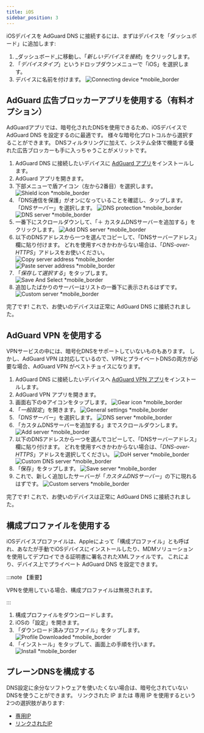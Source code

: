 ```yaml
---
title: iOS
sidebar_position: 3
---
```


iOSデバイスを AdGuard DNS に接続するには、まずはデバイスを「ダッシュボード」に追加します:

1. _ダッシュボード_に移動し、「_新しいデバイスを接続_」をクリックします。
2. 「_デバイスタイプ_」というドロップダウンメニューで「iOS」を選択します。
3. デバイスに名前を付けます。
    ![Connecting device \*mobile_border](https://cdn.adtidy.org/content/kb/dns/private/new_dns/connect/ios_ab/choose_ios.png)

## AdGuard 広告ブロッカーアプリを使用する（有料オプション）

AdGuardアプリでは、暗号化されたDNSを使用できるため、iOSデバイスで AdGuard DNS を設定するのに最適です。 様々な暗号化プロトコルから選択することができます。 DNSフィルタリングに加えて、システム全体で機能する優れた広告ブロッカーも手に入っちゃうことがメリットです。

1. AdGuard DNS に接続したいデバイスに [AdGuard アプリ](https://adguard.com/adguard-ios/overview.html)をインストールします。
2. AdGuard アプリを開きます。
3. 下部メニューで盾アイコン（左から2番目）を選択します。
    ![Shield icon \*mobile_border](https://cdn.adtidy.org/content/kb/dns/private/new_dns/connect/ios_ab/ios_step3.jpg)
4. 「DNS通信を保護」がオンになっていることを確認し、タップします。 「_DNSサーバー_」を選択します。
    ![DNS protection \*mobile_border](https://cdn.adtidy.org/content/kb/dns/private/new_dns/connect/ios_ab/ios_step4.jpg)
    ![DNS server \*mobile_border](https://cdn.adtidy.org/content/kb/dns/private/new_dns/connect/ios_ab/ios_step4_2.jpg)
5. 一番下にスクロールダウンして、「＋ カスタムDNSサーバーを追加する」をクリックします。
    ![Add DNS server \*mobile_border](https://cdn.adtidy.org/content/kb/dns/private/new_dns/connect/ios_ab/ios_step5.jpg)
6. 以下のDNSアドレスから一つを選んでコピーして、「DNSサーバーアドレス」欄に貼り付けます。 どれを使用すべきかわからない場合は、「_DNS-over-HTTPS_」アドレスをお使いください。
    ![Copy server address \*mobile_border](https://cdn.adtidy.org/content/kb/dns/private/new_dns/connect/ios_ab/ios_step6_1.png)
    ![Paste server address \*mobile_border](https://cdn.adtidy.org/content/kb/dns/private/new_dns/connect/ios_ab/ios_step6_2.jpg)
7. 「_保存して選択する_」をタップします。
    ![Save And Select \*mobile_border](https://cdn.adtidy.org/content/kb/dns/private/new_dns/connect/ios_ab/ios_step7.jpg)
8. 追加したばかりのサーバーはリストの一番下に表示されるはずです。
    ![Custom server \*mobile_border](https://cdn.adtidy.org/content/kb/dns/private/new_dns/connect/ios_ab/ios_step8.jpg)

完了です! これで、お使いのデバイスは正常に AdGuard DNS に接続されました。

## AdGuard VPN を使用する

VPNサービスの中には、暗号化DNSをサポートしていないものもあります。 しかし、AdGuard VPN は対応しているので、VPNとプライベートDNSの両方が必要な場合、AdGuard VPN がベストチョイスになります。

1. AdGuard DNS に接続したいデバイスへ [AdGuard VPN アプリ](https://adguard-vpn.com/ios/overview.html)をインストールします。
2. AdGuard VPN アプリを開きます。
3. 画面右下の⚙️アイコンをタップします。
    ![Gear icon \*mobile_border](https://cdn.adtidy.org/content/kb/dns/private/new_dns/connect/ios_vpn/ios_step3.jpg)
4. 「_一般設定_」を開きます。
    ![General settings \*mobile_border](https://cdn.adtidy.org/content/kb/dns/private/new_dns/connect/ios_vpn/ios_step4.jpg)
5. 「_DNSサーバー_」を選択します。
    ![DNS server \*mobile_border](https://cdn.adtidy.org/content/kb/dns/private/new_dns/connect/ios_vpn/ios_step5.png)
6. 「カスタムDNSサーバーを追加する」までスクロールダウンします。
    ![Add server \*mobile_border](https://cdn.adtidy.org/content/kb/dns/private/new_dns/connect/ios_vpn/ios_step6.png)
7. 以下のDNSアドレスから一つを選んでコピーして、「DNSサーバーアドレス」欄に貼り付けます。 どれを使用すべきかわからない場合は、「_DNS-over-HTTPS_」アドレスを選択してください。
    ![DoH server \*mobile_border](https://cdn.adtidy.org/content/kb/dns/private/new_dns/connect/ios_vpn/ios_step7_1.png)
    ![Custom DNS server \*mobile_border](https://cdn.adtidy.org/content/kb/dns/private/new_dns/connect/ios_vpn/ios_step7_2.jpg)
8. 「保存」をタップします。
    ![Save server \*mobile_border](https://cdn.adtidy.org/content/kb/dns/private/new_dns/connect/ios_vpn/ios_step8.jpg)
9. これで、新しく追加したサーバーが「_カスタムDNSサーバー_」の下に現れるはずです。
    ![Custom servers \*mobile_border](https://cdn.adtidy.org/content/kb/dns/private/new_dns/connect/ios_vpn/ios_step9.png)

完了です! これで、お使いのデバイスは正常に AdGuard DNS に接続されました。

## 構成プロファイルを使用する

iOSデバイスプロファイルは、Appleによって「構成プロファイル」とも呼ばれ、あなたが手動でiOSデバイスにインストールしたり、MDMソリューションを使用してデプロイできる証明書に署名されたXMLファイルです。 これにより、デバイス上でプライベート AdGuard DNS を設定できます。

:::note 【重要】

VPNを使用している場合、構成プロファイルは無視されます。

:::

1. 構成プロファイルをダウンロードします。
2. iOSの「設定」を開きます。
3. 「ダウンロード済みプロファイル」をタップします。
    ![Profile Downloaded \*mobile_border](https://cdn.adtidy.org/content/kb/dns/private/new_dns/connect/ios_manual/manual_step3.png)
4. 「インストール」をタップして、画面上の手順を行います。
    ![Install \*mobile_border](https://cdn.adtidy.org/content/kb/dns/private/new_dns/connect/ios_manual/manual_step4.png)

## プレーンDNSを構成する

DNS設定に余分なソフトウェアを使いたくない場合は、暗号化されていないDNSを使うことができます。 リンクされた IP または 専用 IP を使用するという2つの選択肢があります:

- [専用IP](/private-dns/connect-devices/other-options/dedicated-ip.md)
- [リンクされたIP](/private-dns/connect-devices/other-options/linked-ip.md)
